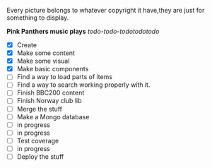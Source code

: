 Every picture belongs to whatever copyright it have,they are just for something to display.


**Pink Panthers music plays**
_todo-todo-todotodotodo_

- [X] Create
- [X] Make some content
- [X] Make some visual
- [X] Make basic components
- [ ] Find a way to load parts of items
- [ ] Find a way to search working properly with it.
- [ ] Finish BBC200 content
- [ ] Finish Norway club lib
- [ ] Merge the stuff
- [ ] Make a Mongo database
- [ ] in progress
- [ ] in progress
- [ ] Test coverage
- [ ] in progress
- [ ] Deploy the stuff
